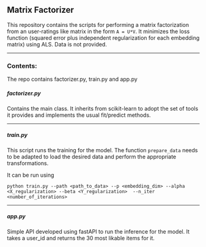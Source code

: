 ## Matrix Factorizer

This repository contains the scripts for performing a matrix factorization from an user-ratings like matrix in the form `A = U*V`. It minimizes the loss function (squared error plus independent regularization for each embedding matrix) using ALS. Data is not provided.

---
### Contents:

The repo contains factorizer.py, train.py and app.py

##### factorizer.py

Contains the main class. It inherits from scikit-learn to adopt the set of tools it provides and implements the usual fit/predict methods. 

---

##### train.py

This script runs the training for the model. The function ``prepare_data`` needs to be adapted to load the desired data and perform the appropriate transformations.

It can be run using

`python train.py --path <path_to_data> --p <embedding_dim>
 --alpha <X_regularization> --beta <Y_regularization> 
 --n_iter <number_of_iterations>`
 
---

##### app.py

Simple API developed using fastAPI to run the inference for the model. It takes a user_id and returns the 30 most likable items for it.
